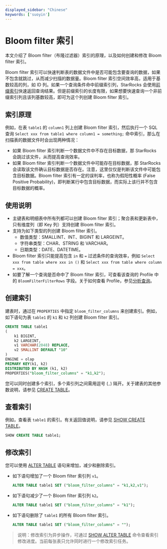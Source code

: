 ```yaml
---
displayed_sidebar: "Chinese"
keywords: ['suoyin']
---
```


# Bloom filter 索引

本文介绍了 Bloom filter（布隆过滤器）索引的原理，以及如何创建和修改 Bloom filter 索引。

Bloom filter 索引可以快速判断表的数据文件中是否可能包含要查询的数据，如果不包含就跳过，从而减少扫描的数据量。Bloom filter 索引空间效率高，适用于基数较高的列，如 ID 列。如果一个查询条件命中前缀索引列，StarRocks 会使用[前缀索引](./Prefix_index_sort_key.md)快速返回查询结果。但是前缀索引的长度有限，如果想要快速查询一个非前缀索引列且该列基数较高，即可为这个列创建 Bloom filter 索引。

## 索引原理

例如，在表 `table1` 的 `column1` 列上创建 Bloom filter 索引，然后执行一个 SQL 查询 `Select xxx from table1 where column1 = something;` 命中索引，那么在扫描表的数据文件时会出现两种情况：

- 如果 Bloom filter 索引判断一个数据文件中不存在目标数据，那 StarRocks 会跳过该文件，从而提高查询效率。
- 如果 Bloom filter 索引判断一个数据文件中可能存在目标数据，那 StarRocks 会读取该文件确认目标数据是否存在。注意，这里仅仅是判断该文件中可能包含目标数据。Bloom filter 索引有一定的误判率，也称为假阳性概率 (False Positive Probability)，即判断某行中包含目标数据，而实际上该行并不包含目标数据的概率。

## 使用说明

- 主键表和明细表中所有列都可以创建 Bloom filter 索引；聚合表和更新表中，只有维度列（即 Key 列）支持创建 Bloom filter 索引。
- 支持为如下类型的列创建 Bloom filter 索引。
  - 数值类型：SMALLINT、INT、BIGINT 和 LARGEINT。
  - 字符串类型：CHAR、STRING 和 VARCHAR。
  - 日期类型：DATE、DATETIME。
- Bloom filter 索引只能提高包含 `in` 和 `=` 过滤条件的查询效率，例如 `Select xxx from table where xxx in ()` 和 `Select xxx from table where column = xxx`。
- 如要了解一个查询是否命中了 Bloom filter 索引，可查看该查询的 Profile 中的 `BloomFilterFilterRows` 字段。关于如何查看 Profile，参见[分析查询](../../administration/Query_planning.md#查看分析-profile)。

## 创建索引

建表时，通过在 `PROPERTIES` 中指定 `bloom_filter_columns` 来创建索引。例如，如下语句为表 `table1` 的 `k1` 和 `k2` 列创建 Bloom filter 索引。

```SQL
CREATE TABLE table1
(
    k1 BIGINT,
    k2 LARGEINT,
    v1 VARCHAR(2048) REPLACE,
    v2 SMALLINT DEFAULT "10"
)
ENGINE = olap
PRIMARY KEY(k1, k2)
DISTRIBUTED BY HASH (k1, k2)
PROPERTIES("bloom_filter_columns" = "k1,k2");
```

您可以同时创建多个索引，多个索引列之间需用逗号 (`,`) 隔开。关于建表的其他参数说明，请参见 [CREATE TABLE](../../sql-reference/sql-statements/table_bucket_part_index/CREATE_TABLE.md)。

## 查看索引

例如，查看表 `table1` 的索引。有关返回值说明，请参见 [SHOW CREATE TABLE](../../sql-reference/sql-statements/table_bucket_part_index/SHOW_CREATE_TABLE.md)。

```SQL
SHOW CREATE TABLE table1;
```

## 修改索引

您可以使用 [ALTER TABLE](../../sql-reference/sql-statements/table_bucket_part_index/ALTER_TABLE.md) 语句来增加，减少和删除索引。

- 如下语句增加了一个 Bloom filter 索引列 `v1`。

    ```SQL
    ALTER TABLE table1 SET ("bloom_filter_columns" = "k1,k2,v1");
    ```

- 如下语句减少了一个 Bloom filter 索引列 `k2`。

    ```SQL
    ALTER TABLE table1 SET ("bloom_filter_columns" = "k1");
    ```

- 如下语句删除了 `table1` 的所有 Bloom filter 索引。

    ```SQL
    ALTER TABLE table1 SET ("bloom_filter_columns" = "");
    ```

> 说明：修改索引为异步操作，可通过 [SHOW ALTER TABLE](../../sql-reference/sql-statements/table_bucket_part_index/SHOW_ALTER.md) 命令查看索引修改进度。当前每张表只允许同时进行一个修改索引任务。
